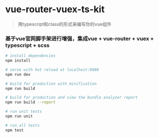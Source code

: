 # vue-router-vuex-ts-kit

> 用typescript和class的形式来编写你的vue组件

### 基于vue官网脚手架进行增强，集成vue + vue-router + vuex + typescript + scss

``` bash
# install dependencies
npm install

# serve with hot reload at localhost:8080
npm run dev

# build for production with minification
npm run build

# build for production and view the bundle analyzer report
npm run build --report

# run unit tests
npm run unit

# run all tests
npm test
```
